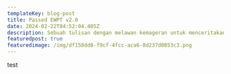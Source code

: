 ```yaml
---
templateKey: blog-post
title: Passed EWPT v2.0
date: 2024-02-22T04:52:04.405Z
description: Sebuah tulisan dengan melawan kemageran untuk menceritakan lulus exam EWPT v2.0
featuredpost: true
featuredimage: /img/df158dd8-f9cf-4fcc-aca6-8d237d0853c3.png
---
```

test